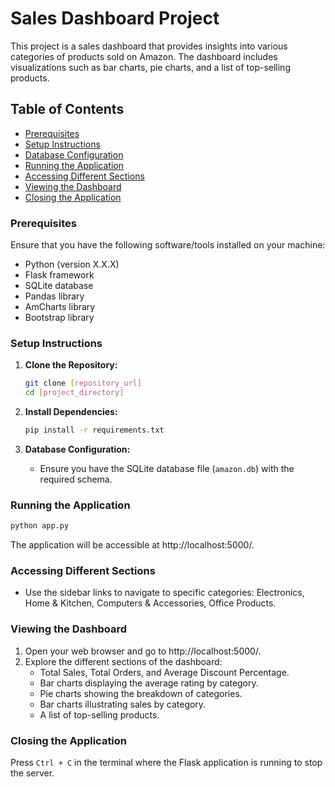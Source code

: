 Sales Dashboard Project
=======================

This project is a sales dashboard that provides insights into various categories of products sold on Amazon. The dashboard includes visualizations such as bar charts, pie charts, and a list of top-selling products.

## Table of Contents

- [Prerequisites](#prerequisites)
- [Setup Instructions](#setup-instructions)
- [Database Configuration](#database-configuration)
- [Running the Application](#running-the-application)
- [Accessing Different Sections](#accessing-different-sections)
- [Viewing the Dashboard](#viewing-the-dashboard)
- [Closing the Application](#closing-the-application)

### Prerequisites

Ensure that you have the following software/tools installed on your machine:

- Python (version X.X.X)
- Flask framework
- SQLite database
- Pandas library
- AmCharts library
- Bootstrap library

### Setup Instructions

1. **Clone the Repository:**

   ```bash
   git clone [repository_url]
   cd [project_directory]
   ```

2. **Install Dependencies:**

   ```bash
   pip install -r requirements.txt
   ```

3. **Database Configuration:**

   - Ensure you have the SQLite database file (`amazon.db`) with the required schema.

### Running the Application

```bash
python app.py
```

The application will be accessible at http://localhost:5000/.

### Accessing Different Sections

- Use the sidebar links to navigate to specific categories: Electronics, Home & Kitchen, Computers & Accessories, Office Products.

### Viewing the Dashboard

1. Open your web browser and go to http://localhost:5000/.
2. Explore the different sections of the dashboard:
   - Total Sales, Total Orders, and Average Discount Percentage.
   - Bar charts displaying the average rating by category.
   - Pie charts showing the breakdown of categories.
   - Bar charts illustrating sales by category.
   - A list of top-selling products.

### Closing the Application

Press `Ctrl + C` in the terminal where the Flask application is running to stop the server.
